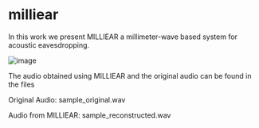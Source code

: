 # milliear

In this work we present MILLIEAR a millimeter-wave based system for acoustic eavesdropping.


![image](https://user-images.githubusercontent.com/88245140/127745555-fcbee4b5-d546-4880-a480-008fc88316c4.png)

The audio obtained using MILLIEAR and the original audio can be found in the files

Original Audio: sample_original.wav

Audio from MILLIEAR: sample_reconstructed.wav
